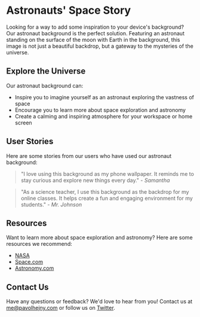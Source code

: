 <!--font:Montserrat-->

# Astronauts' Space Story

Looking for a way to add some inspiration to your device's background? Our astronaut background is the perfect solution. Featuring an astronaut standing on the surface of the moon with Earth in the background, this image is not just a beautiful backdrop, but a gateway to the mysteries of the universe.

## Explore the Universe

Our astronaut background can:

-   Inspire you to imagine yourself as an astronaut exploring the vastness of space
-   Encourage you to learn more about space exploration and astronomy
-   Create a calming and inspiring atmosphere for your workspace or home screen

## User Stories

Here are some stories from our users who have used our astronaut background:

> "I love using this background as my phone wallpaper. It reminds me to stay curious and explore new things every day." - _Samantha_

> "As a science teacher, I use this background as the backdrop for my online classes. It helps create a fun and engaging environment for my students." - _Mr. Johnson_

## Resources

Want to learn more about space exploration and astronomy? Here are some resources we recommend:

-   [NASA](#)
-   [Space.com](#)
-   [Astronomy.com](#)

## Contact Us

Have any questions or feedback? We'd love to hear from you! Contact us at me@pavolhejny.com or follow us on [Twitter](#).

<!--

Write me content for website with wallpaper which alt text is:

"A photograph of an astronaut standing on the surface of the moon with Earth in the background."

The name/title of the page should not be 1:1 copy of the alt text but rather a real content of the website which is using this wallpaper.

- Use markdown format
- Start with heading
- Heading should be short and concise
- The content should look like a real website
- The website should not be about the wallpaper, wallpaper is just a related background
- Heading should be contain work "wallpaper" or "background"
- Include real sections like references, contact, user stories, etc. use things relevant to the page purpose.
- Feel free to use structure like headings, bullets, numbering, blockquotes, paragraphs, horizontal lines, etc.
- You can use formatting like bold or _italic_
- You can include UTF-8 emojis
- Links should be only #hash anchors (and you can refer to the document itself)
- Do not include images


---


# Explore the Universe with our Space-themed Wallpaper

Looking for a way to transform your desktop or phone background into a stunning space scene? Our space-themed wallpaper featuring an astronaut standing on the surface of the moon with Earth in the background is the perfect addition to your collection.

## Why Choose Our Space Wallpaper?

Our wallpaper is not just a static image, but a gateway to the universe. With this wallpaper, you can:

- Imagine yourself as an astronaut exploring the vastness of space
- Get inspired to learn more about space exploration and astronomy
- Create a calming and inspiring atmosphere for your workspace or home screen

## User Stories

Here are some stories from our users who have used our space-themed wallpaper:

> "I love using this wallpaper as my phone background. It reminds me to stay curious and explore new things every day." - _Samantha_

> "As a science teacher, I use this wallpaper as the background for my online classes. It helps create a fun and engaging environment for my students." - _Mr. Johnson_

## References

Want to learn more about space exploration and astronomy? Here are some resources we recommend:

- [NASA](#)
- [Space.com](#)
- [Astronomy.com](#)

## Contact Us

Have any questions or feedback? We'd love to hear from you! Contact us at me@pavolhejny.com or follow us on [Twitter](#).


---


Heading should not include word "wallpaper". The website should not be about the wallpaper itself, wallpaper is just a related background, rewrite whole content.


---


# Discover the Wonders of Space with Our Astronaut Wallpaper

Our astronaut wallpaper is the perfect way to add a touch of wonder and inspiration to your device's background. Featuring an astronaut standing on the surface of the moon with Earth in the background, this wallpaper is not just a beautiful image, but a gateway to the mysteries of the universe.

## Explore the Universe

With our astronaut wallpaper, you can:

- Imagine yourself as an astronaut exploring the vastness of space
- Get inspired to learn more about space exploration and astronomy
- Create a calming and inspiring atmosphere for your workspace or home screen

## User Stories

Here are some stories from our users who have used our astronaut wallpaper:

> "I love using this wallpaper as my phone background. It reminds me to stay curious and explore new things every day." - _Samantha_

> "As a science teacher, I use this wallpaper as the background for my online classes. It helps create a fun and engaging environment for my students." - _Mr. Johnson_

## Resources

Want to learn more about space exploration and astronomy? Here are some resources we recommend:

- [NASA](#)
- [Space.com](#)
- [Astronomy.com](#)

## Contact Us

Have any questions or feedback? We'd love to hear from you! Contact us at me@pavolhejny.com or follow us on [Twitter](#).


---


Heading should not include word "wallpaper". The website should not be about the wallpaper itself, wallpaper is just a related background, rewrite whole content.


---


# Discover the Wonders of Space with Our Astronaut Background

Transform your device's background into a stunning space scene with our astronaut background. Featuring an astronaut standing on the surface of the moon with Earth in the background, this background is not just a beautiful image, but a gateway to the mysteries of the universe.

## Explore the Universe

Our astronaut background can:

- Inspire you to imagine yourself as an astronaut exploring the vastness of space
- Encourage you to learn more about space exploration and astronomy
- Create a calming and inspiring atmosphere for your workspace or home screen

## User Stories

Here are some stories from our users who have used our astronaut background:

> "I love using this background as my phone wallpaper. It reminds me to stay curious and explore new things every day." - _Samantha_

> "As a science teacher, I use this background as the backdrop for my online classes. It helps create a fun and engaging environment for my students." - _Mr. Johnson_

## Resources

Want to learn more about space exploration and astronomy? Here are some resources we recommend:

- [NASA](#)
- [Space.com](#)
- [Astronomy.com](#)

## Contact Us

Have any questions or feedback? We'd love to hear from you! Contact us at me@pavolhejny.com or follow us on [Twitter](#).


---


Heading is too long, rewrite whole content.


---


# Our Astronaut Background: Discover the Wonders of Space

Looking for a way to add some inspiration to your device's background? Our astronaut background is the perfect solution. Featuring an astronaut standing on the surface of the moon with Earth in the background, this image is not just a beautiful backdrop, but a gateway to the mysteries of the universe.

## Explore the Universe

Our astronaut background can:

- Inspire you to imagine yourself as an astronaut exploring the vastness of space
- Encourage you to learn more about space exploration and astronomy
- Create a calming and inspiring atmosphere for your workspace or home screen

## User Stories

Here are some stories from our users who have used our astronaut background:

> "I love using this background as my phone wallpaper. It reminds me to stay curious and explore new things every day." - _Samantha_

> "As a science teacher, I use this background as the backdrop for my online classes. It helps create a fun and engaging environment for my students." - _Mr. Johnson_

## Resources

Want to learn more about space exploration and astronomy? Here are some resources we recommend:

- [NASA](#)
- [Space.com](#)
- [Astronomy.com](#)

## Contact Us

Have any questions or feedback? We'd love to hear from you! Contact us at me@pavolhejny.com or follow us on [Twitter](#).


---


Write me a Google font which is best fitting for the website.

Pick from the list:
- IBM Plex Sans
- Dancing Script
- Alegreya
- Great Vibes
- Playfair Display
- Barlow Condensed
- Orbitron
- Raleway
- Futura
- Lato
- Lobster
- Montserrat
- Poppins
- Roboto
- Inter
- Open Sans
- Exo 2


Write just the font name nothing else.


---


Montserrat

-->

